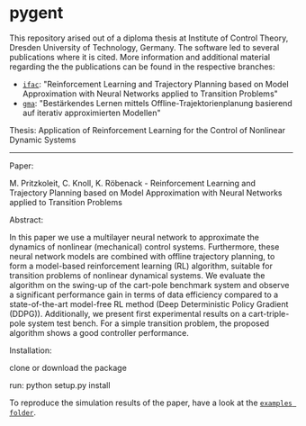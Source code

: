 # pygent

This repository arised out of a diploma thesis at Institute of Control Theory, Dresden University of Technology, Germany. The software led to several publications where it is cited. More information and additional material regarding the the publications can be found in the respective branches:

- [`ifac`](../../tree/ifac): "Reinforcement Learning and Trajectory Planning based on Model Approximation with Neural Networks applied to Transition Problems"
- [`gma`](../../tree/gma): "Bestärkendes Lernen mittels Offline-Trajektorienplanung basierend auf iterativ approximierten Modellen"

Thesis: Application of Reinforcement Learning for the Control of Nonlinear Dynamic Systems


---

Paper: 

M. Pritzkoleit, C. Knoll, K. Röbenack - Reinforcement Learning and Trajectory Planning based on Model Approximation with Neural Networks applied to Transition Problems


Abstract:

In this paper we use a multilayer neural network to approximate the dynamics of nonlinear (mechanical) control systems. Furthermore, these neural network models are combined with offline trajectory planning, to form a model-based reinforcement learning (RL) algorithm, suitable for transition problems of nonlinear dynamical systems. We evaluate the algorithm on the swing-up of the cart-pole benchmark system and observe a significant performance gain in terms of data efficiency compared to a state-of-the-art model-free RL method (Deep Deterministic Policy Gradient (DDPG)). Additionally, we present first experimental results on a cart-triple-pole system test bench. For a simple transition problem, the proposed algorithm shows a good controller performance.


Installation:

  clone or download the package

  run: python setup.py install

To reproduce the simulation results of the paper, have a look at the  [`examples folder`](../../tree/ifac/examples).